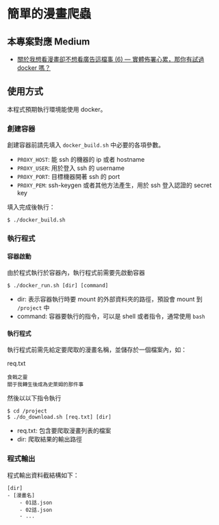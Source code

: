# 簡單的漫畫爬蟲

## 本專案對應 Medium
* [關於我想看漫畫卻不想看廣告這檔事 (6) — 實體佈署心累，那你有試過 docker 嗎？](https://seaweed-programmer.medium.com/%E9%97%9C%E6%96%BC%E6%88%91%E6%83%B3%E7%9C%8B%E6%BC%AB%E7%95%AB%E5%8D%BB%E4%B8%8D%E6%83%B3%E7%9C%8B%E5%BB%A3%E5%91%8A%E9%80%99%E6%AA%94%E4%BA%8B-5-%E5%AF%A6%E9%AB%94%E4%BD%88%E7%BD%B2%E5%BF%83%E7%B4%AF-%E9%82%A3%E4%BD%A0%E6%9C%89%E8%A9%A6%E9%81%8E-docker-%E5%97%8E-6f25001ea3d1)

## 使用方式
本程式預期執行環境能使用 docker。

### 創建容器
創建容器前請先填入 `docker_build.sh` 中必要的各項參數。
* `PROXY_HOST`: 能 ssh 的機器的 ip 或者 hostname
* `PROXY_USER`: 用於登入 ssh 的 username
* `PROXY_PORT`: 目標機器開著 ssh 的 port
* `PROXY_PEM`: ssh-keygen 或者其他方法產生，用於 ssh 登入認證的 secret key

填入完成後執行：
```shell=
$ ./docker_build.sh
```

### 執行程式

#### 容器啟動
由於程式執行於容器內，執行程式前需要先啟動容器

```shell=
$ ./docker_run.sh [dir] [command]
```
* dir: 表示容器執行時要 mount 的外部資料夾的路徑，預設會 mount 到 `/project` 中
* command: 容器要執行的指令，可以是 shell 或者指令，通常使用 `bash`

#### 執行程式
執行程式前需先給定要爬取的漫畫名稱，並儲存於一個檔案內，如：

req.txt
```
食戟之靈
關于我轉生後成為史萊姆的那件事
```

然後以以下指令執行
```shell=
$ cd /project
$ ./do_download.sh [req.txt] [dir]
```
* req.txt: 包含要爬取漫畫列表的檔案
* dir: 爬取結果的輸出路徑

### 程式輸出
程式輸出資料截結構如下：
```
[dir]
- [漫畫名]
    - 01話.json
    - 02話.json
    - ...
```

